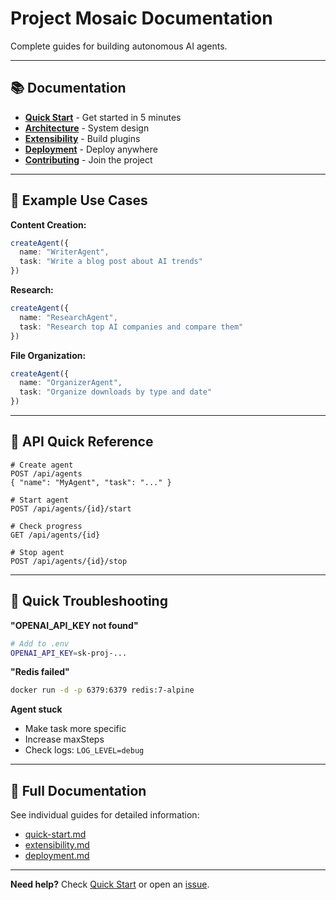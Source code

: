 # Project Mosaic Documentation

Complete guides for building autonomous AI agents.

---

## 📚 Documentation

- **[Quick Start](quick-start.md)** - Get started in 5 minutes
- **[Architecture](../ARCHITECTURE.md)** - System design
- **[Extensibility](extensibility.md)** - Build plugins
- **[Deployment](deployment.md)** - Deploy anywhere
- **[Contributing](../CONTRIBUTING.md)** - Join the project

---

## 🎯 Example Use Cases

**Content Creation:**
```typescript
createAgent({
  name: "WriterAgent",
  task: "Write a blog post about AI trends"
})
```

**Research:**
```typescript
createAgent({
  name: "ResearchAgent",
  task: "Research top AI companies and compare them"
})
```

**File Organization:**
```typescript
createAgent({
  name: "OrganizerAgent",
  task: "Organize downloads by type and date"
})
```

---

## 🔌 API Quick Reference

```http
# Create agent
POST /api/agents
{ "name": "MyAgent", "task": "..." }

# Start agent
POST /api/agents/{id}/start

# Check progress
GET /api/agents/{id}

# Stop agent
POST /api/agents/{id}/stop
```

---

## 🐛 Quick Troubleshooting

**"OPENAI_API_KEY not found"**
```bash
# Add to .env
OPENAI_API_KEY=sk-proj-...
```

**"Redis failed"**
```bash
docker run -d -p 6379:6379 redis:7-alpine
```

**Agent stuck**
- Make task more specific
- Increase maxSteps
- Check logs: `LOG_LEVEL=debug`

---

## 📖 Full Documentation

See individual guides for detailed information:
- [quick-start.md](quick-start.md)
- [extensibility.md](extensibility.md)
- [deployment.md](deployment.md)

---

**Need help?** Check [Quick Start](quick-start.md) or open an [issue](https://github.com/your-org/project-mosaic/issues).

